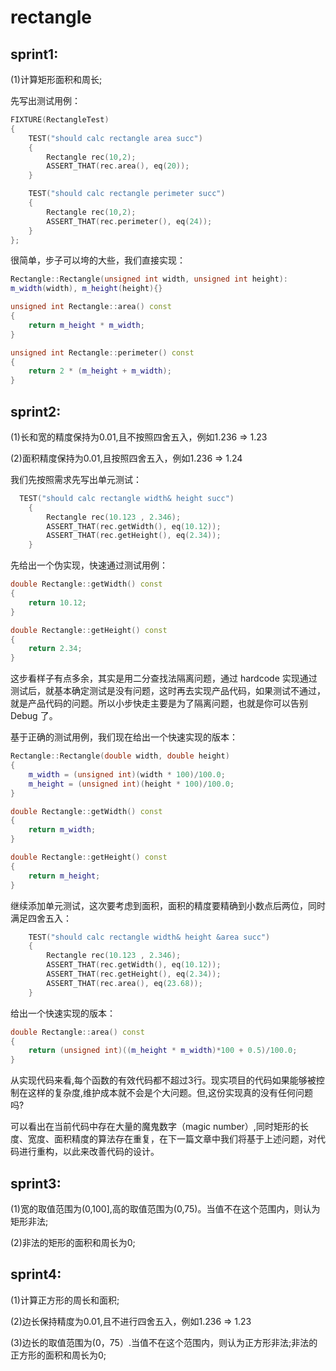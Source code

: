 # rectangle

## sprint1:

(1)计算矩形面积和周长;

先写出测试用例：

```c++
FIXTURE(RectangleTest)
{
    TEST("should calc rectangle area succ")
    {
        Rectangle rec(10,2);
        ASSERT_THAT(rec.area(), eq(20));
    }

    TEST("should calc rectangle perimeter succ")
    {
        Rectangle rec(10,2);
        ASSERT_THAT(rec.perimeter(), eq(24));
    }
};
```

很简单，步子可以垮的大些，我们直接实现：

```c++
Rectangle::Rectangle(unsigned int width, unsigned int height):
m_width(width), m_height(height){}

unsigned int Rectangle::area() const
{
    return m_height * m_width;
}

unsigned int Rectangle::perimeter() const
{
    return 2 * (m_height + m_width);
}
```



## sprint2:

(1)长和宽的精度保持为0.01,且不按照四舍五入，例如1.236 => 1.23

(2)面积精度保持为0.01,且按照四舍五入，例如1.236 => 1.24

我们先按照需求先写出单元测试：

```C++
  TEST("should calc rectangle width& height succ")
    {
        Rectangle rec(10.123 , 2.346);
        ASSERT_THAT(rec.getWidth(), eq(10.12));
        ASSERT_THAT(rec.getHeight(), eq(2.34));
    }
```

先给出一个伪实现，快速通过测试用例：

```c++
double Rectangle::getWidth() const
{
    return 10.12;
}

double Rectangle::getHeight() const
{
    return 2.34;
}
```

这步看样子有点多余，其实是用二分查找法隔离问题，通过 hardcode 实现通过测试后，就基本确定测试是没有问题，这时再去实现产品代码，如果测试不通过，就是产品代码的问题。所以小步快走主要是为了隔离问题，也就是你可以告别 Debug 了。



基于正确的测试用例，我们现在给出一个快速实现的版本：

```c++
Rectangle::Rectangle(double width, double height)
{
    m_width = (unsigned int)(width * 100)/100.0;
    m_height = (unsigned int)(height * 100)/100.0;
}

double Rectangle::getWidth() const
{
    return m_width;
}

double Rectangle::getHeight() const
{
    return m_height;
}
```

继续添加单元测试，这次要考虑到面积，面积的精度要精确到小数点后两位，同时满足四舍五入：

```c++
    TEST("should calc rectangle width& height &area succ")
    {
        Rectangle rec(10.123 , 2.346);
        ASSERT_THAT(rec.getWidth(), eq(10.12));
        ASSERT_THAT(rec.getHeight(), eq(2.34));
        ASSERT_THAT(rec.area(), eq(23.68));
    }
```

给出一个快速实现的版本：

```c++
double Rectangle::area() const
{
    return (unsigned int)((m_height * m_width)*100 + 0.5)/100.0;
}
```


从实现代码来看,每个函数的有效代码都不超过3行。现实项目的代码如果能够被控制在这样的复杂度,维护成本就不会是个大问题。但,这份实现真的没有任何问题吗?



可以看出在当前代码中存在大量的魔鬼数字（magic  number）,同时矩形的长度、宽度、面积精度的算法存在重复，在下一篇文章中我们将基于上述问题，对代码进行重构，以此来改善代码的设计。



## sprint3:

(1)宽的取值范围为(0,100],高的取值范围为(0,75)。当值不在这个范围内，则认为矩形非法;

(2)非法的矩形的面积和周长为0;



## sprint4:

(1)计算正方形的周长和面积;

(2)边长保持精度为0.01,且不进行四舍五入，例如1.236 => 1.23

(3)边长的取值范围为(0，75）.当值不在这个范围内，则认为正方形非法;非法的正方形的面积和周长为0;